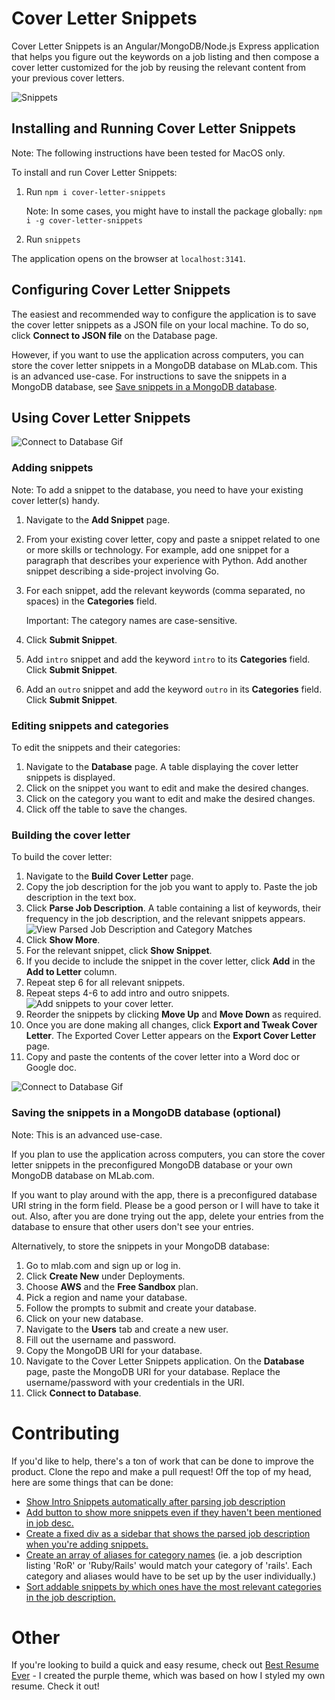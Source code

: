 # Cover Letter Snippets
Cover Letter Snippets is an Angular/MongoDB/Node.js Express application that helps you figure out the keywords on a job listing and then compose a cover letter customized for the job by reusing the relevant content from your previous cover letters.

<img src="/readme-images/snippets-part-2.gif" alt="Snippets"
	title="Snippets" />

## Installing and Running Cover Letter Snippets

Note: The following instructions have been tested for MacOS only.

To install and run Cover Letter Snippets:
1. Run `npm i cover-letter-snippets`

   Note: In some cases, you might have to install the package globally: `npm i -g cover-letter-snippets`

2. Run `snippets`

The application opens on the browser at `localhost:3141`.

## Configuring Cover Letter Snippets

The easiest and recommended way to configure the application is to save the cover letter snippets as a JSON file on your local machine. To do so, click **Connect to JSON file** on the Database page. 

However, if you want to use the application across computers, you can store the cover letter snippets in a MongoDB database on MLab.com. This is an advanced use-case. For instructions to save the snippets in a MongoDB database, see [Save snippets in a MongoDB database](https://github.com/mattcheah/cover-letter-snippets#save-the-snippets-in-a-mongodb-database-optional).

## Using Cover Letter Snippets

![Connect to Database Gif](/readme-images/snippets-part-1.gif)

### Adding snippets

Note: To add a snippet to the database, you need to have your existing cover letter(s) handy. 

1. Navigate to the **Add Snippet** page.
2. From your existing cover letter, copy and paste a snippet related to one or more skills or technology. For example, add one snippet for a paragraph that describes your experience with Python. Add another snippet describing a side-project involving Go.
3. For each snippet, add the relevant keywords (comma separated, no spaces) in the **Categories** field. 
   
   Important: The category names are case-sensitive.

4. Click **Submit Snippet**.
5. Add `intro` snippet and add the keyword `intro` to its **Categories** field. Click **Submit Snippet**.
6. Add an `outro` snippet and add the keyword `outro` in its **Categories** field. Click **Submit Snippet**.

### Editing snippets and categories

To edit the snippets and their categories:

1. Navigate to the **Database** page. A table displaying the cover letter snippets is displayed.
2. Click on the snippet you want to edit and make the desired changes.
3. Click on the category you want to edit and make the desired changes.
4. Click off the table to save the changes.

### Building the cover letter

To build the cover letter:

1. Navigate to the **Build Cover Letter** page.
2. Copy the job description for the job you want to apply to. Paste the job description in the text box.
3. Click **Parse Job Description**. A table containing a list of keywords, their frequency in the job description, and the relevant snippets appears.
![View Parsed Job Description and Category Matches](/readme-images/snippets-results.png)
4. Click **Show More**. 
5. For the relevant snippet, click **Show Snippet**.
6. If you decide to include the snippet in the cover letter, click **Add** in the **Add to Letter** column.
7. Repeat step 6 for all relevant snippets.
8. Repeat steps 4-6 to add intro and outro snippets.
![Add snippets to your cover letter.](/readme-images/snippets-outro.png)
9. Reorder the snippets by clicking **Move Up** and **Move Down** as required.
10. Once you are done making all changes, click **Export and Tweak Cover Letter**. The  Exported Cover Letter appears on the **Export Cover Letter** page.
11. Copy and paste the contents of the cover letter into a Word doc or Google doc.

![Connect to Database Gif](/readme-images/snippets-part-3.gif)

### Saving the snippets in a MongoDB database (optional)

Note: This is an advanced use-case.

If you plan to use the application across computers, you can store the cover letter snippets in the preconfigured MongoDB database or your own MongoDB database on MLab.com. 

If you want to play around with the app, there is a preconfigured database URI string in the form field. Please be a good person or I will have to take it out. Also, after you are done trying out the app, delete your entries from the database to ensure that other users don't see your entries.

Alternatively, to store the snippets in your MongoDB database:
1. Go to mlab.com and sign up or log in.
2. Click **Create New** under Deployments.
3. Choose **AWS** and the **Free Sandbox** plan.
4. Pick a region and name your database.
5. Follow the prompts to submit and create your database.
6. Click on your new database.
7. Navigate to the **Users** tab and create a new user.
8. Fill out the username and password.
9. Copy the MongoDB URI for your database. 
10. Navigate to the Cover Letter Snippets application. On the **Database** page, paste the MongoDB URI for your database. Replace the username/password with your credentials in the URI. 
11. Click **Connect to Database**.

# Contributing

If you'd like to help, there's a ton of work that can be done to improve the product. Clone the repo and make a pull request! Off the top of my head, here are some things that can be done:

 - [Show Intro Snippets automatically after parsing job description](https://github.com/mattcheah/cover-letter-snippets/issues/1)
 - [Add button to show more snippets even if they haven't been mentioned in job desc.](https://github.com/mattcheah/cover-letter-snippets/issues/2)
 - [Create a fixed div as a sidebar that shows the parsed job description when you're adding snippets.](https://github.com/mattcheah/cover-letter-snippets/issues/4)
 - [Create an array of aliases for category names](https://github.com/mattcheah/cover-letter-snippets/issues/5) (ie. a job description listing 'RoR' or 'Ruby/Rails' would match your category of 'rails'. Each category and aliases would have to be set up by the user individually.)
 - [Sort addable snippets by which ones have the most relevant categories in the job description.](https://github.com/mattcheah/cover-letter-snippets/issues/6)

# Other

If you're looking to build a quick and easy resume, check out [Best Resume Ever](https://github.com/salomonelli/best-resume-ever) - I created the purple theme, which was based on how I styled my own resume. Check it out!
